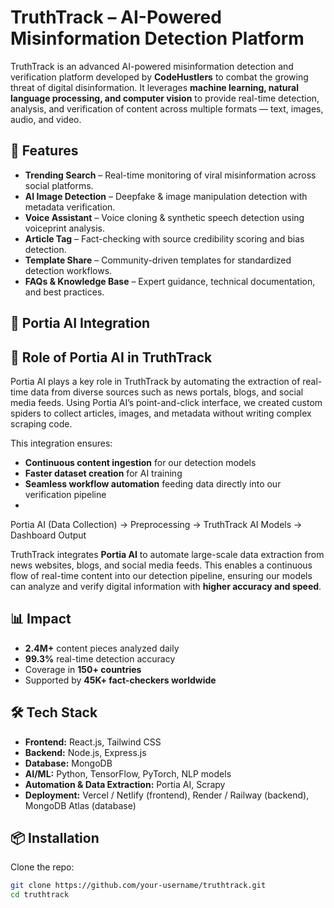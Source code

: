 # TruthTrack – AI-Powered Misinformation Detection Platform  

TruthTrack is an advanced AI-powered misinformation detection and verification platform developed by **CodeHustlers** to combat the growing threat of digital disinformation. It leverages **machine learning, natural language processing, and computer vision** to provide real-time detection, analysis, and verification of content across multiple formats — text, images, audio, and video.  

## 🚀 Features  

- **Trending Search** – Real-time monitoring of viral misinformation across social platforms.  
- **AI Image Detection** – Deepfake & image manipulation detection with metadata verification.  
- **Voice Assistant** – Voice cloning & synthetic speech detection using voiceprint analysis.  
- **Article Tag** – Fact-checking with source credibility scoring and bias detection.  
- **Template Share** – Community-driven templates for standardized detection workflows.  
- **FAQs & Knowledge Base** – Expert guidance, technical documentation, and best practices.  

## 🔗 Portia AI Integration  
## 🔗 Role of Portia AI in TruthTrack  

Portia AI plays a key role in TruthTrack by automating the extraction of real-time data from diverse sources such as news portals, blogs, and social media feeds. Using Portia AI’s point-and-click interface, we created custom spiders to collect articles, images, and metadata without writing complex scraping code.  

This integration ensures:  
- **Continuous content ingestion** for our detection models  
- **Faster dataset creation** for AI training  
- **Seamless workflow automation** feeding data directly into our verification pipeline
- 
Portia AI (Data Collection) → Preprocessing → TruthTrack AI Models → Dashboard Output

TruthTrack integrates **Portia AI** to automate large-scale data extraction from news websites, blogs, and social media feeds. This enables a continuous flow of real-time content into our detection pipeline, ensuring our models can analyze and verify digital information with **higher accuracy and speed**.  

## 📊 Impact  

- **2.4M+** content pieces analyzed daily  
- **99.3%** real-time detection accuracy  
- Coverage in **150+ countries**  
- Supported by **45K+ fact-checkers worldwide**  

## 🛠️ Tech Stack  

- **Frontend:** React.js, Tailwind CSS  
- **Backend:** Node.js, Express.js  
- **Database:** MongoDB  
- **AI/ML:** Python, TensorFlow, PyTorch, NLP models  
- **Automation & Data Extraction:** Portia AI, Scrapy  
- **Deployment:** Vercel / Netlify (frontend), Render / Railway (backend), MongoDB Atlas (database)  

## 📦 Installation  

Clone the repo:  
```bash
git clone https://github.com/your-username/truthtrack.git
cd truthtrack
